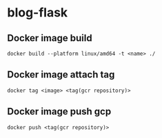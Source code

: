 # blog-flask

## Docker image build
```
docker build --platform linux/amd64 -t <name> ./
```

## Docker image attach tag
```
docker tag <image> <tag(gcr repository)>
```

## Docker image push gcp
```
docker push <tag(gcr repository)>
```